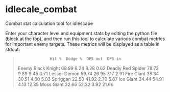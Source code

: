 # idlecale_combat
Combat stat calculation tool for idlescape

Enter your character level and equipment stats by editing the python file (block at the top), and then run this tool to calculate various combat metrics for important enemy targets.  These metrics will be displayed as a table in stdout:

>                   Hit %  Dodge %  DPS out  DPS in
>Enemy
>Black Knight       68.99     8.24     8.28    0.62
>Deadly Red Spider  78.73     9.89     9.45    0.71
>Lesser Demon       59.74    26.95     7.17    2.91
>Fire Giant         38.34    30.51     4.60    5.03
>Spriggan           22.50    41.92     2.70    5.87
>Ice Giant          34.44    54.91     4.13   12.35
>Moss Giant         32.66    52.32     3.92   21.66
